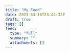 ```yaml
---
title: "My Feed"
date: 2023-03-16T23:44:32Z
draft: true
tags: []
feed:
  type: "full"
  summary: ""
  attachments: []
---
```


